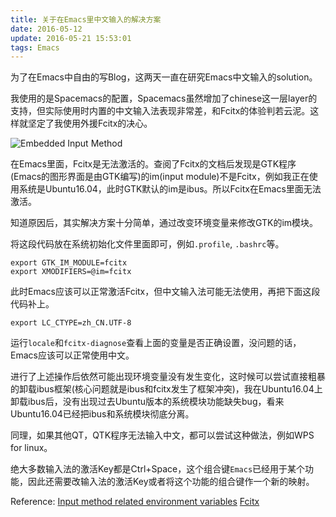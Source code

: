 ```yaml
---
title: 关于在Emacs里中文输入的解决方案
date: 2016-05-12
update: 2016-05-21 15:53:01
tags: Emacs
---
```


为了在Emacs中自由的写Blog，这两天一直在研究Emacs中文输入的solution。

我使用的是Spacemacs的配置，Spacemacs虽然增加了chinese这一层layer的支持，但实际使用时内置的中文输入法表现非常差，和Fcitx的体验判若云泥。这样就坚定了我使用外援Fcitx的决心。

![Embedded Input Method](/images/关于在Emacs里中文输入的解决方案/1.png) 


在Emacs里面，Fcitx是无法激活的。查阅了Fcitx的文档后发现是GTK程序(Emacs的图形界面是由GTK编写)的im(input module)不是Fcitx，例如我正在使用系统是Ubuntu16.04，此时GTK默认的im是ibus。所以Fcitx在Emacs里面无法激活。

<!--more-->

知道原因后，其实解决方案十分简单，通过改变环境变量来修改GTK的im模块。

将这段代码放在系统初始化文件里面即可，例如`.profile`, `.bashrc`等。

```
export GTK_IM_MODULE=fcitx
export XMODIFIERS=@im=fcitx
```

此时Emacs应该可以正常激活Fcitx，但中文输入法可能无法使用，再把下面这段代码补上。

```
export LC_CTYPE=zh_CN.UTF-8
```

运行`locale`和`fcitx-diagnose`查看上面的变量是否正确设置，没问题的话，Emacs应该可以正常使用中文。

进行了上述操作后依然可能出现环境变量没有发生变化，这时候可以尝试直接粗暴的卸载ibus框架(核心问题就是ibus和fcitx发生了框架冲突)，我在Ubuntu16.04上卸载ibus后，没有出现过去Ubuntu版本的系统模块功能缺失bug，看来Ubuntu16.04已经把ibus和系统模块彻底分离。

同理，如果其他QT，QTK程序无法输入中文，都可以尝试这种做法，例如WPS for linux。

绝大多数输入法的激活Key都是Ctrl+Space，这个组合键`Emacs`已经用于某个功能，因此还需要改输入法的激活Key或者将这个功能的组合键作一个新的映射。

Reference:
    [Input method related environment variables](https://fcitx-im.org/wiki/Input_method_related_environment_variables) 
    [Fcitx](https://wiki.gentoo.org/wiki/Fcitx) 


